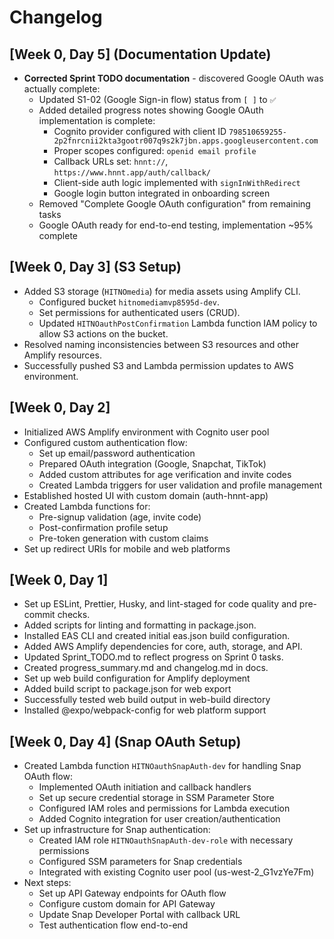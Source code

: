 # Changelog

## [Week 0, Day 5] (Documentation Update)

- **Corrected Sprint TODO documentation** - discovered Google OAuth was actually complete:
  - Updated S1-02 (Google Sign-in flow) status from `[ ]` to `✅` 
  - Added detailed progress notes showing Google OAuth implementation is complete:
    - Cognito provider configured with client ID `798510659255-2p2fnrcnii2kta3gootr007q9s2k7jbn.apps.googleusercontent.com`
    - Proper scopes configured: `openid email profile`
    - Callback URLs set: `hnnt://`, `https://www.hnnt.app/auth/callback/`
    - Client-side auth logic implemented with `signInWithRedirect`
    - Google login button integrated in onboarding screen
  - Removed "Complete Google OAuth configuration" from remaining tasks
  - Google OAuth ready for end-to-end testing, implementation ~95% complete

## [Week 0, Day 3] (S3 Setup)

- Added S3 storage (`HITNOmedia`) for media assets using Amplify CLI.
  - Configured bucket `hitnomediamvp8595d-dev`.
  - Set permissions for authenticated users (CRUD).
  - Updated `HITNOauthPostConfirmation` Lambda function IAM policy to allow S3 actions on the bucket.
- Resolved naming inconsistencies between S3 resources and other Amplify resources.
- Successfully pushed S3 and Lambda permission updates to AWS environment.

## [Week 0, Day 2]

- Initialized AWS Amplify environment with Cognito user pool
- Configured custom authentication flow:
  - Set up email/password authentication
  - Prepared OAuth integration (Google, Snapchat, TikTok)
  - Added custom attributes for age verification and invite codes
  - Created Lambda triggers for user validation and profile management
- Established hosted UI with custom domain (auth-hnnt-app)
- Created Lambda functions for:
  - Pre-signup validation (age, invite code)
  - Post-confirmation profile setup
  - Pre-token generation with custom claims
- Set up redirect URIs for mobile and web platforms

## [Week 0, Day 1]

- Set up ESLint, Prettier, Husky, and lint-staged for code quality and pre-commit checks.
- Added scripts for linting and formatting in package.json.
- Installed EAS CLI and created initial eas.json build configuration.
- Added AWS Amplify dependencies for core, auth, storage, and API.
- Updated Sprint_TODO.md to reflect progress on Sprint 0 tasks.
- Created progress_summary.md and changelog.md in docs.
- Set up web build configuration for Amplify deployment
- Added build script to package.json for web export
- Successfully tested web build output in web-build directory
- Installed @expo/webpack-config for web platform support

## [Week 0, Day 4] (Snap OAuth Setup)

- Created Lambda function `HITNOauthSnapAuth-dev` for handling Snap OAuth flow:
  - Implemented OAuth initiation and callback handlers
  - Set up secure credential storage in SSM Parameter Store
  - Configured IAM roles and permissions for Lambda execution
  - Added Cognito integration for user creation/authentication
- Set up infrastructure for Snap authentication:
  - Created IAM role `HITNOauthSnapAuth-dev-role` with necessary permissions
  - Configured SSM parameters for Snap credentials
  - Integrated with existing Cognito user pool (us-west-2_G1vzYe7Fm)
- Next steps:
  - Set up API Gateway endpoints for OAuth flow
  - Configure custom domain for API Gateway
  - Update Snap Developer Portal with callback URL
  - Test authentication flow end-to-end 